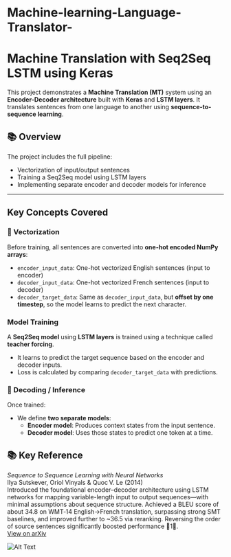 # Machine-learning-Language-Translator-

#  Machine Translation with Seq2Seq LSTM using Keras

This project demonstrates a **Machine Translation (MT)** system using an **Encoder-Decoder architecture** built with **Keras** and **LSTM layers**. It translates sentences from one language to another using **sequence-to-sequence learning**.

## 📚 Overview

The project includes the full pipeline:
- Vectorization of input/output sentences
- Training a Seq2Seq model using LSTM layers
- Implementing separate encoder and decoder models for inference


---

##  Key Concepts Covered

### 🧾 Vectorization

Before training, all sentences are converted into **one-hot encoded NumPy arrays**:

- `encoder_input_data`: One-hot vectorized English sentences (input to encoder)
- `decoder_input_data`: One-hot vectorized French sentences (input to decoder)
- `decoder_target_data`: Same as `decoder_input_data`, but **offset by one timestep**, so the model learns to predict the next character.

###  Model Training

A **Seq2Seq model** using **LSTM layers** is trained using a technique called **teacher forcing**.  
- It learns to predict the target sequence based on the encoder and decoder inputs.
- Loss is calculated by comparing `decoder_target_data` with predictions.

### 🔁 Decoding / Inference

Once trained:
- We define **two separate models**:
  - **Encoder model**: Produces context states from the input sentence.
  - **Decoder model**: Uses those states to predict one token at a time.


## 📚 Key Reference

*Sequence to Sequence Learning with Neural Networks*  
Ilya Sutskever, Oriol Vinyals & Quoc V. Le (2014)  
Introduced the foundational encoder–decoder architecture using LSTM networks for mapping variable-length input to output sequences—with minimal assumptions about sequence structure. Achieved a BLEU score of about 34.8 on WMT‑14 English→French translation, surpassing strong SMT baselines, and improved further to ~36.5 via reranking. Reversing the order of source sentences significantly boosted performance 1.  
[View on arXiv](https://arxiv.org/abs/1409.3215)






![Alt Text](IMG20250803171654.jpg)
